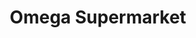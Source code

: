---
title: "Omega Supermarket"
url: /geelhoutpark-rustenburg/omega-supermarket/
shop: supermarket
---